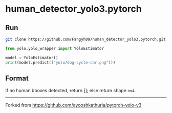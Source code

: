 # human_detector_yolo3.pytorch 
## Run
```bash
git clone https://github.com/Fangyh09/human_detector_yolo3.pytorch.git yolo
```

```python
from yolo.yolo_wrapper import YoloEstimator

model = YoloEstimator()
print(model.predict(["yolo/dog-cycle-car.png"]))
```

## Format
If no human bboxes detected, return []; else return shape `nx4`.

---

Forked from https://github.com/ayooshkathuria/pytorch-yolo-v3

